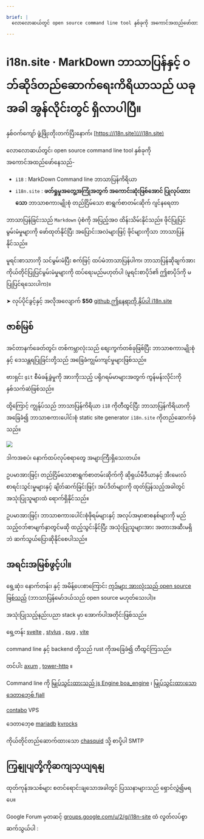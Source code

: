 ```yaml
---

brief: |
  လောလောဆယ်တွင် open source command line tool နှစ်ခုကို အကောင်အထည်ဖော်ထားသည်- i18 (MarkDown command line ဘာသာပြန်ကိရိယာ) နှင့် i18n.site ( multi-language static document site generator)

---
```



# i18n.site · MarkDown ဘာသာပြန်နှင့် ဝဘ်ဆိုဒ်တည်ဆောက်ရေးကိရိယာသည် ယခုအခါ အွန်လိုင်းတွင် ရှိလာပါပြီ။

နှစ်ဝက်ကျော် ဖွံ့ဖြိုးတိုးတက်ပြီးနောက်၊ [https://i18n.site](//i18n.site)

လောလောဆယ်တွင်၊ open source command line tool နှစ်ခုကို အကောင်အထည်ဖော်နေသည်-

* `i18` : MarkDown Command line ဘာသာပြန်ကိရိယာ
* `i18n.site` : **ဖတ်ရှုမှုအတွေ့အကြုံအတွက် အကောင်းဆုံးဖြစ်အောင် ပြုလုပ်ထားသော** ဘာသာစကားမျိုးစုံ တည်ငြိမ်သော စာရွက်စာတမ်းဆိုက် ဂျင်နရေတာ

ဘာသာပြန်ခြင်းသည် `Markdown` ပုံစံကို အပြည့်အ၀ ထိန်းသိမ်းနိုင်သည်။ ဖိုင်ပြုပြင်မွမ်းမံမှုများကို ဖော်ထုတ်နိုင်ပြီး အပြောင်းအလဲများဖြင့် ဖိုင်များကိုသာ ဘာသာပြန်နိုင်သည်။

မူရင်းစာသားကို သင်မွမ်းမံပြီး စက်ဖြင့် ထပ်မံဘာသာပြန်ပါက၊ ဘာသာပြန်ဆိုချက်အား ကိုယ်တိုင်ပြုပြင်မွမ်းမံမှုများကို ထပ်ရေးမည်မဟုတ်ပါ (မူရင်းစာပိုဒ်၏ ဤစာပိုဒ်ကို မပြုပြင်ရသေးပါက)။

➤ လုပ်ပိုင်ခွင့်နှင့် အလိုအလျောက် **$50** [github ဤနေရာကို နှိပ်ပါ i18n.site](https://github.com/login/oauth/authorize?client_id=Ov23liuGAmK0plc9FgB3&amp;scope=user:email,user:follow,public_repo)

## ဇာစ်မြစ်

အင်တာနက်ခေတ်တွင်၊ တစ်ကမ္ဘာလုံးသည် စျေးကွက်တစ်ခုဖြစ်ပြီး ဘာသာစကားမျိုးစုံနှင့် ဒေသန္တရပြုခြင်းတို့သည် အခြေခံကျွမ်းကျင်မှုများဖြစ်သည်။

ဗားရှင်း `git` စီမံခန့်ခွဲမှုကို အားကိုးသည့် ပရိုဂရမ်မာများအတွက် ကွန်မန်းလိုင်းကို နှစ်သက်ဆဲဖြစ်သည်။

ထို့ကြောင့် ကျွန်ုပ်သည် ဘာသာပြန်ကိရိယာ `i18` ကိုတီထွင်ပြီး ဘာသာပြန်ကိရိယာကိုအခြေခံ၍ ဘာသာစကားပေါင်းစုံ static site generator `i18n.site` ကိုတည်ဆောက်ခဲ့သည်။

![](https://p.3ti.site/1723777556.avif)

ဒါကအစပဲ၊ နောက်ထပ်လုပ်စရာတွေ အများကြီးရှိသေးတယ်။

ဥပမာအားဖြင့်၊ တည်ငြိမ်သောစာရွက်စာတမ်းဆိုက်ကို ဆိုရှယ်မီဒီယာနှင့် အီးမေးလ်စာရင်းသွင်းမှုများနှင့် ချိတ်ဆက်ခြင်းဖြင့်၊ အပ်ဒိတ်များကို ထုတ်ပြန်သည့်အခါတွင် အသုံးပြုသူများထံ ရောက်ရှိနိုင်သည်။

ဥပမာအားဖြင့်၊ ဘာသာစကားပေါင်းစုံဖိုရမ်များနှင့် အလုပ်အမှာစာစနစ်များကို မည်သည့်ဝဘ်စာမျက်နှာတွင်မဆို ထည့်သွင်းနိုင်ပြီး အသုံးပြုသူများအား အတားအဆီးမရှိဘဲ ဆက်သွယ်ပြောဆိုနိုင်စေပါသည်။

## အရင်းအမြစ်ဖွင့်ပါ။

ရှေ့ဆုံး၊ နောက်တန်း၊ နှင့် အမိန့်ပေးစာကြောင်း [ကုဒ်များ အားလုံးသည် open source ဖြစ်သည်](https://i18n.site/i18n.site/c/src) (ဘာသာပြန်မော်ဒယ်သည် open source မဟုတ်သေးပါ)။

အသုံးပြုသည့်နည်းပညာ stack မှာ အောက်ပါအတိုင်းဖြစ်သည်။

ရှေ့တန်း [svelte](https://svelte.dev) , [stylus](https://stylus-lang.com) , [pug](https://github.com/pugjs/pug) , [vite](https://github.com/vitejs/vite)

command line နှင့် backend တို့သည် rust ကိုအခြေခံ၍ တီထွင်ကြသည်။

တင်ပါး [axum](https://github.com/tokio-rs/axum) , [tower-http](https://github.com/tower-rs/tower-http/releases) ။

Command line ကို [မြှုပ်သွင်းထားသည် js Engine boa_engine](https://docs.rs/boa_engine) ၊ [မြှုပ်သွင်းထားသော ဒေတာဘေ့စ် fjall](https://github.com/fjall-rs/fjall)

[contabo](https://my.contabo.com) VPS

ဒေတာဘေ့စ [mariadb](https://mariadb.org) [kvrocks](https://kvrocks.apache.org)

ကိုယ်တိုင်တည်ဆောက်ထားသော [chasquid](https://github.com/albertito/chasquid) သို့ စာပို့ပါ SMTP

## ကြှနျုပျတို့ကိုဆကျသှယျရနျ

ထုတ်ကုန်အသစ်များ စတင်ရောင်းချသောအခါတွင် ပြဿနာများသည် ရှောင်လွှဲ၍မရပေ။

Google Forum မှတဆင့် [groups.google.com/u/2/g/i18n-site](https://groups.google.com/u/2/g/i18n-site) ထံ လွတ်လပ်စွာ ဆက်သွယ်ပါ :